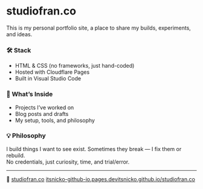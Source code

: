 # studiofran.co

This is my personal portfolio site, a place to share my builds, experiments, and ideas.

### 🛠 Stack
- HTML & CSS (no frameworks, just hand-coded)
- Hosted with Cloudflare Pages
- Built in Visual Studio Code

### 🧠 What’s Inside
- Projects I’ve worked on
- Blog posts and drafts
- My setup, tools, and philosophy

### 💡 Philosophy
I build things I want to see exist. Sometimes they break — I fix them or rebuild.  
No credentials, just curiosity, time, and trial/error.

---

🔗 [studiofran.co](https://studiofran.co) [itsnicko-github-io.pages.dev](https://itsnicko-github-io.pages.dev)[itsnicko.github.io/studiofran.co](https://itsnicko.github.io/studiofran.co)

